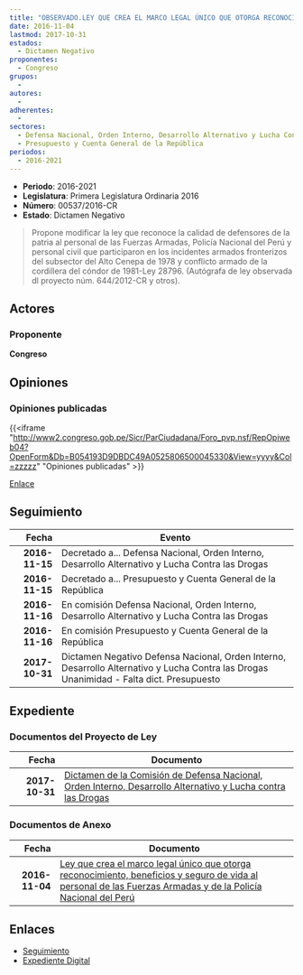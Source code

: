 ```yaml
---
title: "OBSERVADO.LEY QUE CREA EL MARCO LEGAL ÚNICO QUE OTORGA RECONOCIMIENTO, BENEFICIOS Y SEGURO DE VIDA AL PERSONAL DE LAS FUERZAS ARMADAS Y DE LA POLICÍA NACIONAL DEL PERÚ"
date: 2016-11-04
lastmod: 2017-10-31
estados: 
  - Dictamen Negativo
proponentes: 
  - Congreso
grupos: 
  - 
autores: 
  - 
adherentes: 
  - 
sectores: 
  - Defensa Nacional, Orden Interno, Desarrollo Alternativo y Lucha Contra las Drogas
  - Presupuesto y Cuenta General de la República
periodos: 
  - 2016-2021
---
```


- **Periodo**: 2016-2021
- **Legislatura**: Primera Legislatura Ordinaria 2016
- **Número**: 00537/2016-CR
- **Estado**: Dictamen Negativo

> Propone modificar la ley que reconoce la calidad de defensores de la patria al personal de las Fuerzas Armadas, Policía Nacional del Perú y personal civil que participaron en los incidentes armados fronterizos del subsector del Alto Cenepa de 1978 y conflicto armado de la cordillera del cóndor de 1981-Ley 28796. (Autógrafa de ley observada dl proyecto núm. 644/2012-CR y otros).


## Actores

### Proponente

**Congreso**


## Opiniones

### Opiniones publicadas

{{<iframe "http://www2.congreso.gob.pe/Sicr/ParCiudadana/Foro_pvp.nsf/RepOpiweb04?OpenForm&Db=B054193D9DBDC49A0525806500045330&View=yyyy&Col=zzzzz" "Opiniones publicadas" >}}

[Enlace](http://www2.congreso.gob.pe/Sicr/ParCiudadana/Foro_pvp.nsf/RepOpiweb04?OpenForm&Db=B054193D9DBDC49A0525806500045330&View=yyyy&Col=zzzzz)

## Seguimiento

| Fecha | Evento |
|------:|--------|
| **2016-11-15** | Decretado a... Defensa Nacional, Orden Interno, Desarrollo Alternativo y Lucha Contra las Drogas|
| **2016-11-15** | Decretado a... Presupuesto y Cuenta General de la República|
| **2016-11-16** | En comisión Defensa Nacional, Orden Interno, Desarrollo Alternativo y Lucha Contra las Drogas|
| **2016-11-16** | En comisión Presupuesto y Cuenta General de la República|
| **2017-10-31** | Dictamen Negativo Defensa Nacional, Orden Interno, Desarrollo Alternativo y Lucha Contra las Drogas Unanimidad - Falta dict. Presupuesto|


## Expediente


### Documentos del Proyecto de Ley

| Fecha | Documento |
|------:|--------|
| **2017-10-31** | [Dictamen de la Comisión de Defensa Nacional, Orden Interno, Desarrollo Alternativo y Lucha contra las Drogas](http://www.leyes.congreso.gob.pe/Documentos/2016_2021/Dictamenes/Proyectos_de_Ley/00537DC07MAY20171031.pdf) |

### Documentos de Anexo

| Fecha | Documento |
|------:|--------|
| **2016-11-04** | [Ley que crea el marco legal único que otorga reconocimiento, beneficios y seguro de vida al personal de las Fuerzas Armadas y de la Policía Nacional del Perú](http://www.leyes.congreso.gob.pe/Documentos/2016_2021/Proyectos_de_Ley_y_de_Resoluciones_Legislativas/PL0053720161104..pdf) |

## Enlaces 

- [Seguimiento](http://www2.congreso.gob.pe/Sicr/TraDocEstProc/CLProLey2016.nsf/f7fff46988ca05b1052578e100829cc7/5ceb6e26b9ea1480052580640059c767?OpenDocument)
- [Expediente Digital](http://www2.congreso.gob.pe/Sicr/TraDocEstProc/CLProLey2016.nsf/f7fff46988ca05b1052578e100829cc7/5ceb6e26b9ea1480052580640059c767?OpenDocument&Click=05257FB7005EB655.eb71d0cf91d8294e05256cdf006b5706/$Body/0.1C6C)
